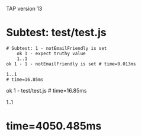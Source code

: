 TAP version 13
# Subtest: test/test.js
    # Subtest: 1 - notEmailFriendly is set
        ok 1 - expect truthy value
        1..1
    ok 1 - 1 - notEmailFriendly is set # time=9.013ms
    
    1..1
    # time=16.85ms
ok 1 - test/test.js # time=16.85ms

1..1
# time=4050.485ms
